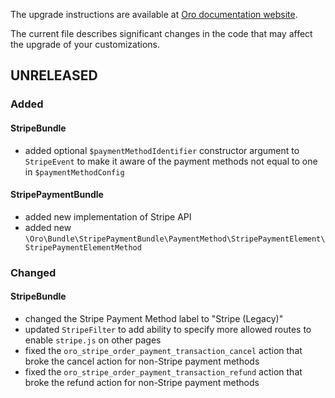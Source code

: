 The upgrade instructions are available at [Oro documentation website](https://doc.oroinc.com/master/backend/setup/upgrade-to-new-version/).

The current file describes significant changes in the code that may affect the upgrade of your customizations.

## UNRELEASED

### Added

#### StripeBundle
- added optional `$paymentMethodIdentifier` constructor argument to `StripeEvent` to make it aware of the payment methods 
not equal to one in `$paymentMethodConfig`

#### StripePaymentBundle
* added new implementation of Stripe API
* added new `\Oro\Bundle\StripePaymentBundle\PaymentMethod\StripePaymentElement\StripePaymentElementMethod`

### Changed

#### StripeBundle
- changed the Stripe Payment Method label to "Stripe (Legacy)"
- updated `StripeFilter` to add ability to specify more allowed routes to enable `stripe.js` on other pages
- fixed the `oro_stripe_order_payment_transaction_cancel` action that broke the cancel action for non-Stripe payment methods
- fixed the `oro_stripe_order_payment_transaction_refund` action that broke the refund action for non-Stripe payment methods
